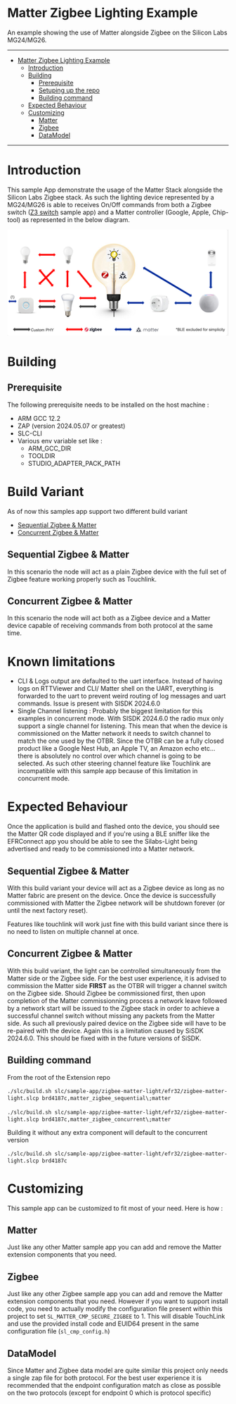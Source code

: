 # Matter Zigbee Lighting Example

An example showing the use of Matter alongside Zigbee on the Silicon Labs MG24/MG26.

<hr>

-   [Matter Zigbee Lighting Example](#matter-Zigbee-lighting-example)
    -   [Introduction](#introduction)
    -   [Building](#building)
        -   [Prerequisite](#prerequisite)
        -   [Setuping up the repo](#setuping-up-the-repo)
        -   [Building command](#building-command)
    -   [Expected Behaviour](#expected-behaviour)
    -   [Customizing](#customizing)
        -   [Matter](#matter)
        -   [Zigbee](#Zigbee)
        -   [DataModel](#datamodel)

<hr>

# Introduction

This sample App demonstrate the usage of the Matter Stack alongside the Silicon Labs Zigbee stack. As such the lighting device represented by a MG24/MG26 is able to receives On/Off commands from both a Zigbee switch ([Z3 switch](https://www.silabs.com/support/training/Zigbee-application-layer-concepts/building-a-Zigbee-3-0-switch-and-light-from-scratch) sample app) and a Matter controller (Google, Apple, Chip-tool) as represented in the below diagram.

![image info](./target_behaviour.png)

# Building

## Prerequisite

The following prerequisite needs to be installed on the host machine :

- ARM GCC 12.2
- ZAP (version 2024.05.07 or greatest)
- SLC-CLI
- Various env variable set like :
    - ARM_GCC_DIR
    - TOOLDIR
    - STUDIO_ADAPTER_PACK_PATH

# Build Variant

As of now this samples app support two different build variant 
- [Sequential Zigbee & Matter](#sequential-Zigbee--matter)
- [Concurrent Zigbee & Matter](#concurrent-Zigbee--matter)

## Sequential Zigbee & Matter
In this scenario the node will act as a plain Zigbee device with the full set of Zigbee feature working properly such as Touchlink.

## Concurrent Zigbee & Matter
In this scenario the node will act both as a Zigbee device and a Matter device capable of receiving commands from both protocol at the same time.

# Known limitations
- CLI & Logs output are defaulted to the uart interface. Instead of having logs on RTTViewer and CLI/ Matter shell on the UART, everything is forwarded to the uart to prevent weird routing of log messages and uart commands. Issue is present with SISDK 2024.6.0
- Single Channel listening : Probably the biggest limitation for this examples in concurrent mode. With SISDK 2024.6.0 the radio mux only support a single channel for listening. This mean that when the device is commissioned on the Matter network it needs to switch channel to match the one used by the OTBR. Since the OTBR can be a fully closed product like a Google Nest Hub, an Apple TV, an Amazon echo etc... there is absolutely no control over which channel is going to be selected. As such other steering channel feature like Touchlink are incompatible with this sample app because of this limitation in concurrent mode.

# Expected Behaviour

Once the application is build and flashed onto the device, you should see the Matter QR code displayed and if you're using a BLE sniffer like the EFRConnect app you should be able to see the Silabs-Light being advertised and ready to be commissioned into a Matter network.

## Sequential Zigbee & Matter
With this build variant your device will act as a Zigbee device as long as no Matter fabric are present on the device. Once the device is successfully commissioned with Matter the Zigbee network will be shutdown forever (or until the next factory reset).

Features like touchlink will work just fine with this build variant since there is no need to listen on multiple channel at once.

## Concurrent Zigbee & Matter

With this build variant, the light can be controlled simultaneously from the Matter side or the Zigbee side. For the best user experience, it is advised to commission the Matter side **FIRST** as the OTBR will trigger a channel switch on the Zigbee side. Should Zigbee be commissioned first, then upon completion of the Matter commissionning process a network leave followed by a network start will be issued to the Zigbee stack in order to achieve a successful channel switch without missing any packets from the Matter side. As such all previously paired device on the Zigbee side will have to be re-paired with the device. Again this is a limitation caused by SiSDK 2024.6.0. This should be fixed with in the future versions of SiSDK.

## Building command
From the root of the Extension repo
```
./slc/build.sh slc/sample-app/zigbee-matter-light/efr32/zigbee-matter-light.slcp brd4187c,matter_zigbee_sequential\;matter

./slc/build.sh slc/sample-app/zigbee-matter-light/efr32/zigbee-matter-light.slcp brd4187c,matter_zigbee_concurrent\;matter
```

Building it without any extra component will default to the concurrent version
```
./slc/build.sh slc/sample-app/zigbee-matter-light/efr32/zigbee-matter-light.slcp brd4187c
```

# Customizing 
This sample app can be customized to fit most of your need. Here is how : 
## Matter
Just like any other Matter sample app you can add and remove the Matter extension components that you need.
## Zigbee
Just like any other Zigbee sample app you can add and remove the Matter extension components that you need.
However if you want to support install code, you need to actually modify the configuration file present within this project to set `SL_MATTER_CMP_SECURE_ZIGBEE` to 1. This will disable TouchLink and use the provided install code and EUID64 present in the same configuration file (`sl_cmp_config.h`)
## DataModel
Since Matter and Zigbee data model are quite similar this project only needs a single zap file for both protocol. For the best user experience it is recommended that the endpoint configuration match as close as possible on the two protocols (except for endpoint 0 which is protocol specific)
